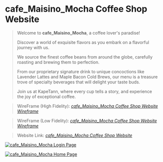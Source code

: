 # cafe_Maisino_Mocha Coffee Shop Website

> Welcome to **cafe_Maisino_Mocha**, a coffee lover's paradise! 
>
>Discover a world of exquisite flavors as you embark on a flavorful journey with us.
>
> We source the finest coffee beans from around the globe, carefully roasting and brewing them to perfection. 
>
> From our proprietary signature drink to unique concoctions like Lavender Lattes and Maple Bacon Cold Brews, our menu is a treasure trove of specialty beverages that will delight your taste buds. 
>
> Join us at KapeTann, where every cup tells a story, and experience the joy of exceptional coffee.

> WireFrame (High Fidelity): *[cafe_Maisino_Mocha Coffee Shop Website Wireframe](https://www.figma.com/file/77vsdTFufqsMQj03VRtIGc/KapeTann-High-Fidelity?t=LsyLSC9FSRG4u7TC-1)*  

> WireFrame (Low Fidelity): *[cafe_Maisino_Mocha Coffee Shop Website Wireframe](https://www.figma.com/file/NDQNu5CHehVBkNVGnLvztt/KapeTann-Low-Fidelity?t=LsyLSC9FSRG4u7TC-1)*  

> Website Link: *[cafe_Maisino_Mocha Coffee Shop Website](https://kapetanncoffeeshop.infinityfreeapp.com/)*  

[![cafe_Maisino_Mocha Login Page](/assets/images/login.PNG)](https://kapetanncoffeeshop.infinityfreeapp.com/)  

[![cafe_Maisino_Mocha Home Page](/assets/images/BrewVoyage%20Home%20Page.PNG)](https://kapetanncoffeeshop.infinityfreeapp.com/) 
